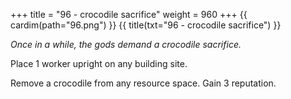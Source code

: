 +++
title = "96 - crocodile sacrifice"
weight = 960
+++
{{ cardim(path="96.png") }}
{{ title(txt="96 - crocodile sacrifice") }}

*Once in a while, the gods demand a crocodile sacrifice.*

Place 1 worker upright on any building site.

Remove a crocodile from any resource space. Gain 3 reputation.
